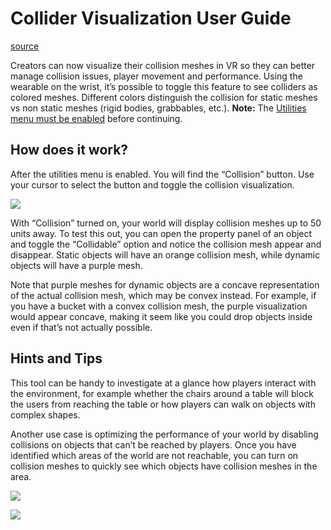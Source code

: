 # Collider Visualization User Guide

[source](https://developers.meta.com/horizon-worlds/learn/documentation/vr-creation/getting-started/collider-visualization-user-guide)

Creators can now visualize their collision meshes in VR so they can better manage collision issues, player movement and performance. Using the wearable on the wrist, it’s possible to toggle this feature to see colliders as colored meshes. Different colors distinguish the collision for static meshes vs non static meshes (rigid bodies, grabbables, etc.). **Note:** The [Utilities menu must be enabled](/horizon-worlds/learn/documentation/performance-best-practices-and-tooling/performance-tools/enable-the-utilities-menu/) before continuing.

## How does it work?

After the utilities menu is enabled. You will find the “Collision” button. Use your cursor to select the button and toggle the collision visualization.

![](https://scontent.flba1-1.fna.fbcdn.net/v/t39.2365-6/452702804_512500417954581_4537301140043221409_n.png?_nc_cat=105&ccb=1-7&_nc_sid=e280be&_nc_ohc=3orfWSDrXlEQ7kNvwGGUZT6&_nc_oc=AdnB9d4ZTPb0SvirbrTIOwJl-1wZyW-rdsK4sB9IZEhgepNxVvz8KUPS4Q1d2uf6-g4&_nc_zt=14&_nc_ht=scontent.flba1-1.fna&_nc_gid=6wMukxPXvjpbKEsAkrogxw&oh=00_AfQ78sQKx8fTxuLvpwh2o1nk5Y92j-LA28phzkHEO2UQSw&oe=689B943B)

With “Collision” turned on, your world will display collision meshes up to 50 units away. To test this out, you can open the property panel of an object and toggle the “Collidable” option and notice the collision mesh appear and disappear. Static objects will have an orange collision mesh, while dynamic objects will have a purple mesh.

Note that purple meshes for dynamic objects are a concave representation of the actual collision mesh, which may be convex instead. For example, if you have a bucket with a convex collision mesh, the purple visualization would appear concave, making it seem like you could drop objects inside even if that’s not actually possible.

## Hints and Tips

This tool can be handy to investigate at a glance how players interact with the environment, for example whether the chairs around a table will block the users from reaching the table or how players can walk on objects with complex shapes.

Another use case is optimizing the performance of your world by disabling collisions on objects that can’t be reached by players. Once you have identified which areas of the world are not reachable, you can turn on collision meshes to quickly see which objects have collision meshes in the area.

![](https://scontent.flba1-1.fna.fbcdn.net/v/t39.2365-6/452907966_512500364621253_6194447675355151111_n.png?_nc_cat=100&ccb=1-7&_nc_sid=e280be&_nc_ohc=BIXFI8FHeisQ7kNvwHi4L_F&_nc_oc=AdmYYwRn-D0p-S8EZcccIW0YWUrih6ChQKQj6SU29GsVY4oFBA90S-W6qFS4qkNLO6k&_nc_zt=14&_nc_ht=scontent.flba1-1.fna&_nc_gid=6wMukxPXvjpbKEsAkrogxw&oh=00_AfTUSH79mGECV-cDEo8OcB5ZjoYhOaMA-zoLxJNVOK1Ehg&oe=689BA64A)

![](https://scontent.flba1-1.fna.fbcdn.net/v/t39.2365-6/452672912_512500404621249_6961473514961222830_n.png?_nc_cat=105&ccb=1-7&_nc_sid=e280be&_nc_ohc=QKEkfEnTcAAQ7kNvwFQQBqb&_nc_oc=AdlUcRLJbPU-CVS78D1VanNs_LmFmWe2m_aB6PaBLLjKApF455wpClCNXAVOMutoepU&_nc_zt=14&_nc_ht=scontent.flba1-1.fna&_nc_gid=6wMukxPXvjpbKEsAkrogxw&oh=00_AfSTSDvpPoDSqXWduhvzSf4mFwnOT6m7jKqcmh3iw-Sj-Q&oe=689BB59E)

 

 

 

 

 

 

 

 

 

 

 

 

 

 

 

 

 

 

 

 

 

 

 

 

 

 

 

 

 

 

 

 

 

 

 

 

 

 

 

 

 

 

 

 

 

 

 

 